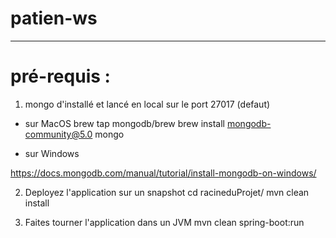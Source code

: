 # patien-ws
___________________

# pré-requis :

1. mongo d'installé et lancé en local sur le port 27017 (defaut)

- sur MacOS
brew tap mongodb/brew
brew install mongodb-community@5.0
mongo


- sur Windows

https://docs.mongodb.com/manual/tutorial/install-mongodb-on-windows/


2. Deployez l'application sur un snapshot 
cd racineduProjet/
mvn clean install

3. Faites tourner l'application dans un JVM
mvn clean spring-boot:run